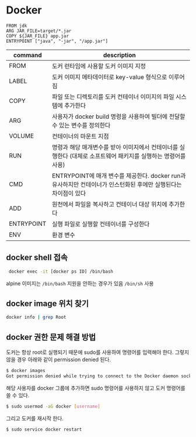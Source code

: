 # Docker

```
FROM jdk
ARG JAR_FILE=target/*.jar
COPY ${JAR_FILE} app.jar
ENTRYPOINT ["java", "-jar", "/app.jar"]
```

| command    | description                                                  |
| ---------- | ------------------------------------------------------------ |
| FROM       | 도커 런타임에 사용할 도커 이미지 지정                        |
| LABEL      | 도커 이미지 메타데이터로 key-value 형식으로 이루어짐         |
| COPY       | 파일 또는 디렉토리를 도커 컨테이너 이미지의 파일 시스템에 추가한다 |
| ARG        | 사용자가 docker build 명령을 사용하여 빌더에 전달할 수 있는 변수를 정의한다 |
| VOLUME     | 컨테이너의 마운트 지점                                       |
| RUN        | 명령과 해당 매개변수를 받아 이미지에서 컨테이너를 실행한다 (대체로 소프트웨어 패키지를 실행하는 명령어를 사용) |
| CMD        | ENTRYPOINT에 매개 변수를 제공한다. docker run과 유사하지만 컨테이너가 인스턴화된 후에만 실행된다는 차이점이 있다 |
| ADD        | 원천에서 파일을 복사하고 컨테이너 대상 위치에 추가한다       |
| ENTRYPOINT | 실행 파일로 실행할 컨테이너를 구성한다                       |
| ENV        | 환경 변수                                                    |

## docker shell 접속

```sh
 docker exec -it [docker ps ID] /bin/bash
```
alpine 이미지는 `/bin/bash` 지원을 안하는 경우가 있음 `/bin/sh` 사용

## docker image 위치 찾기

```sh
docker info | grep Root
```

## docker 권한 문제 해결 방법

도커는 항상 root로 실행되기 때문에 sudo를 사용하여 명령어를 입력해야 한다. 그렇지 않을 경우 아래와 같이 permission denied 된다.

```sh
$ docker images
Got permission denied while trying to connect to the Docker daemon socket at unix:///var/run/docker.sock: Get "http://%2Fvar%2Frun%2Fdocker.sock/v1.24/images/json": dial unix /var/run/docker.sock: connect: permission deniedCode language: JavaScript (javascript)
```

해당 사용자를 docker 그룹에 추가하면 sudo 명령어를 사용하지 않고 도커 명령어를 쓸 수 있다.

```sh
$ sudo usermod -aG docker [username]
```

그리고 도커를 재시작 한다.

```sh
$ sudo service docker restart
```
